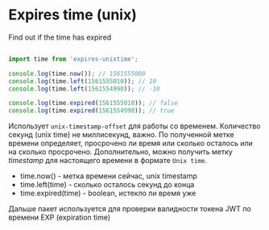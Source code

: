 # Expires time (unix)

Find out if the time has expired

```js

import time from 'expires-unixtime';

console.log(time.now()); // 1561555000
console.log(time.left(1561555010)); // 10
console.log(time.left(1561554990)); // -10

console.log(time.expired(1561555010)); // false
console.log(time.expired(1561554990)); // true

```

Использует `unix-timestamp-offset` для работы со временем. Количество секунд (unix time) не миллисекунд, важно. По полученной метке времени определяет, просрочено ли время или сколько осталось или на сколько просрочено. Дополнительно, можно получить метку _timestamp_ для настоящего времени в формате `Unix time`.

- time.now() - метка времени сейчас, unix timestamp
- time.left(time) - сколько осталось секунд до конца
- time.expired(time) - boolean, истекло ли время уже

Дальше пакет используется для проверки валидности токена JWT по времени EXP (expiration time) 


